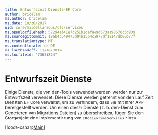```yaml
---
title: Entwurfszeit Dienste-EF Core
author: bricelam
ms.author: bricelam
ms.date: 10/26/2017
uid: core/miscellaneous/cli/services
ms.openlocfilehash: 57294ab41e7c251b1dafae9d573aa98676c5d939
ms.sourcegitcommit: 18ab4c349473d94b15b4ca977df12147db07b77f
ms.translationtype: MT
ms.contentlocale: de-DE
ms.lasthandoff: 11/06/2019
ms.locfileid: "73655824"
---
```

# <a name="design-time-services"></a>Entwurfszeit Dienste

Einige Dienste, die von den-Tools verwendet werden, werden nur zur Entwurfszeit verwendet. Diese Dienste werden getrennt von den Lauf Zeit Diensten EF Core verwaltet, um zu verhindern, dass Sie mit Ihrer APP bereitgestellt werden. Um einen dieser Dienste (z. b. den-Dienst zum Generieren von Migrations Dateien) zu überschreiben, fügen Sie dem Startprojekt eine Implementierung von `IDesignTimeServices` hinzu.

[!code-csharp[Main](../../../../samples/core/Miscellaneous/CommandLine/DesignTimeServices.cs)]
